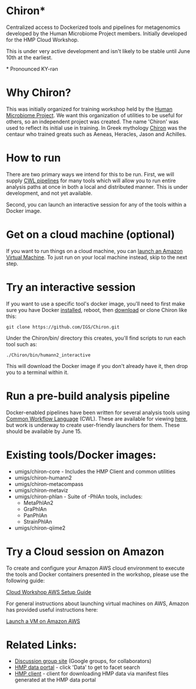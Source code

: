 # Chiron*
Centralized access to Dockerized tools and pipelines for metagenomics developed by the Human Microbiome Project members.  Initially developed for the HMP Cloud Workshop.

This is under very active development and isn't likely to be stable until June 10th at the earliest.

\* Pronounced KY-rən

# Why Chiron?

This was initially organized for training workshop held by the [Human Microbiome Project](http://hmpdacc.org/).  We want this organization of utilities to be useful for others, so an independent project was created.  The name 'Chiron' was used to reflect its initial use in training.  In Greek mythology [Chiron](https://en.wikipedia.org/wiki/Chiron) was the centaur who trained greats such as Aeneas, Heracles, Jason and Achilles.

# How to run 

There are two primary ways we intend for this to be run.  First, we will supply [CWL pipelines](http://www.commonwl.org/) for many tools which will allow you to run entire analysis paths at once in both a local and distributed manner.  This is under development, and not yet available.

Second, you can launch an interactive session for any of the tools within a Docker image.

# Get on a cloud machine (optional)

If you want to run things on a cloud machine, you can [launch an Amazon Virtual Machine](https://aws.amazon.com/getting-started/tutorials/launch-a-virtual-machine/).  To just run on your local machine instead, skip to the next step.

# Try an interactive session

If you want to use a specific tool's docker image, you'll need to first make sure you have
Docker [installed](https://docs.docker.com/engine/installation/), reboot, then [download](https://github.com/IGS/Chiron/archive/master.zip) or clone Chiron like this:

```
git clone https://github.com/IGS/Chiron.git
```

Under the Chiron/bin/ directory this creates, you'll find scripts to run each tool such as:

```
./Chiron/bin/humann2_interactive
```

This will download the Docker image if you don't already have it, then drop you to a terminal within it.

# Run a pre-build analysis pipeline

Docker-enabled pipelines have been written for several analysis tools using [Common Workflow Language](https://github.com/common-workflow-language/common-workflow-language) (CWL).  These are available for viewing [here](https://github.com/IGS/Chiron/tree/master/pipelines), but work is underway to create user-friendly launchers for them.  These should be available by June 15.

# Existing tools/Docker images:

- umigs/chiron-core - Includes the HMP Client and common utilities
- umigs/chiron-humann2
- umigs/chiron-metacompass
- umigs/chiron-metaviz
- umigs/chiron-phlan - Suite of -PhlAn tools, includes:
  - MetaPhlAn2
  - GraPhlAn
  - PanPhlAn
  - StrainPhlAn
- umigs/chiron-qiime2

# Try a Cloud session on Amazon
To create and configure your Amazon AWS cloud environment to execute the tools and Docker containers presented in the workshop, please use the following guide:

[Cloud Workshop AWS Setup Guide](/docs/amazon_aws_setup.md)

For general instructions about launching virtual machines on AWS, Amazon has provided useful instructions here:

[Launch a VM on Amazon AWS](https://aws.amazon.com/getting-started/tutorials/launch-a-virtual-machine/)

# Related Links:

- [Discussion group site](https://groups.google.com/forum/#!forum/hmp-cloud-pilot) (Google groups, for collaborators)
- [HMP data portal](http://portal.ihmpdcc.org) - click 'Data' to get to facet search
- [HMP client](https://github.com/IGS/hmp_client) - client for downloading HMP data via manifest files generated at the HMP data portal
